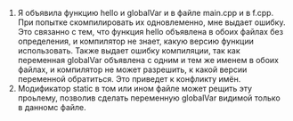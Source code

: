 1. Я объявила функцию hello и globalVar и в файле main.cpp и в f.cpp. При попытке скомпилировать их одновлеменно, мне выдает ошибку. Это связанно с тем, что функция hello объявлена в обоих файлах без определения, и компилятор не знает, какую версию функции использовать. Также выдает ошибку компиляции, так как переменная globalVar объявлена с одним и тем же именем в обоих файлах, и компилятор не может разрешить, к какой версии переменной обратиться. Это приведет к конфликту имён.
2. Модификатор static в том или ином файле может рещить эту проьлему, позволив сделать переменную globalVar видимой только в данномс файле.